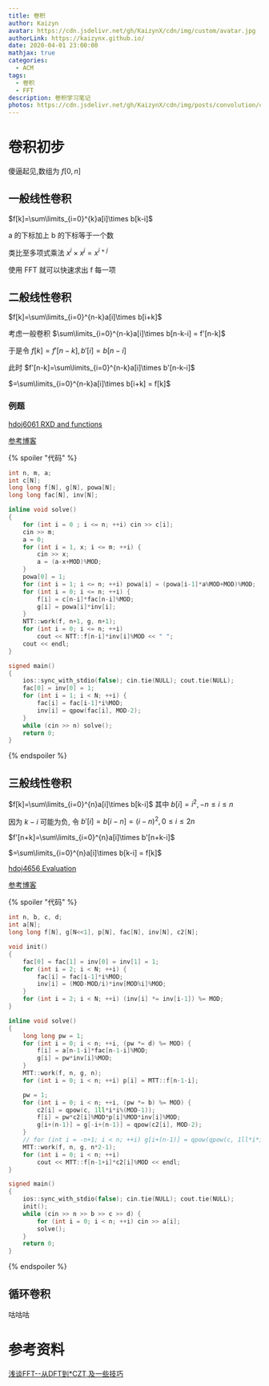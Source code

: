 ```yaml
---
title: 卷积
author: Kaizyn
avatar: https://cdn.jsdelivr.net/gh/KaizynX/cdn/img/custom/avatar.jpg
authorLink: https://kaizynx.github.io/
date: 2020-04-01 23:00:00
mathjax: true
categories:
  - ACM
tags:
  - 卷积
  - FFT
description: 卷积学习笔记
photos: https://cdn.jsdelivr.net/gh/KaizynX/cdn/img/posts/convolution/cover.jpg 
---
```

# 卷积初步

傻逼起见,数组为 $f[0, n]$

## 一般线性卷积

$f[k]=\sum\limits_{i=0}^{k}a[i]\times b[k-i]$

a 的下标加上 b 的下标等于一个数

类比至多项式乘法 $x^i \times x^j = x^{i+j}$

使用 FFT 就可以快速求出 f 每一项

## 二般线性卷积

$f[k]=\sum\limits_{i=0}^{n-k}a[i]\times b[i+k]$

考虑一般卷积 $\sum\limits_{i=0}^{n-k}a[i]\times b[n-k-i] = f'[n-k]$

于是令 $f[k]=f'[n-k], b'[i] = b[n-i]$

此时 $f'[n-k]=\sum\limits_{i=0}^{n-k}a[i]\times b'[n-k-i]$

$=\sum\limits_{i=0}^{n-k}a[i]\times b[i+k] = f[k]$

### 例题

[hdoj6061 RXD and functions](http://acm.hdu.edu.cn/showproblem.php?pid=6061)

[参考博客](https://www.cnblogs.com/Yumesenya/p/7470832.html)

{% spoiler "代码" %}
```cpp
int n, m, a;
int c[N];
long long f[N], g[N], powa[N];
long long fac[N], inv[N];

inline void solve()
{
    for (int i = 0 ; i <= n; ++i) cin >> c[i];
    cin >> m;
    a = 0;
    for (int i = 1, x; i <= m; ++i) {
        cin >> x;
        a = (a-x+MOD)%MOD;
    }
    powa[0] = 1;
    for (int i = 1; i <= n; ++i) powa[i] = (powa[i-1]*a%MOD+MOD)%MOD;
    for (int i = 0; i <= n; ++i) {
        f[i] = c[n-i]*fac[n-i]%MOD;
        g[i] = powa[i]*inv[i];
    }
    NTT::work(f, n+1, g, n+1);
    for (int i = 0; i <= n; ++i)
        cout << NTT::f[n-i]*inv[i]%MOD << " ";
    cout << endl;
}

signed main()
{
    ios::sync_with_stdio(false); cin.tie(NULL); cout.tie(NULL);
    fac[0] = inv[0] = 1;
    for (int i = 1; i < N; ++i) {
        fac[i] = fac[i-1]*i%MOD;
        inv[i] = qpow(fac[i], MOD-2);
    }
    while (cin >> n) solve();
    return 0;
}
```

{% endspoiler %}

## 三般线性卷积

$f[k]=\sum\limits_{i=0}^{n}a[i]\times b[k-i]$ 其中 $b[i]=i^2,-n \leq i \leq n$

因为 $k-i$ 可能为负, 令 $b'[i] = b[i-n] = (i-n)^2,0 \leq i \leq 2n$

$f'[n+k]=\sum\limits_{i=0}^{n}a[i]\times b'[n+k-i]$

$=\sum\limits_{i=0}^{n}a[i]\times b[k-i] = f[k]$

[hdoj4656 Evaluation](http://acm.hdu.edu.cn/showproblem.php?pid=4656)

[参考博客](https://www.cnblogs.com/candy99/p/6754278.html)

{% spoiler "代码" %}
```cpp
int n, b, c, d;
int a[N];
long long f[N], g[N<<1], p[N], fac[N], inv[N], c2[N];

void init()
{
    fac[0] = fac[1] = inv[0] = inv[1] = 1;
    for (int i = 2; i < N; ++i) {
        fac[i] = fac[i-1]*i%MOD;
        inv[i] = (MOD-MOD/i)*inv[MOD%i]%MOD;
    }
    for (int i = 2; i < N; ++i) (inv[i] *= inv[i-1]) %= MOD;
}

inline void solve()
{
    long long pw = 1;
    for (int i = 0; i < n; ++i, (pw *= d) %= MOD) {
        f[i] = a[n-1-i]*fac[n-1-i]%MOD;
        g[i] = pw*inv[i]%MOD;
    }
    MTT::work(f, n, g, n);
    for (int i = 0; i < n; ++i) p[i] = MTT::f[n-1-i];

    pw = 1;
    for (int i = 0; i < n; ++i, (pw *= b) %= MOD) {
        c2[i] = qpow(c, 1ll*i*i%(MOD-1));
        f[i] = pw*c2[i]%MOD*p[i]%MOD*inv[i]%MOD;
        g[i+(n-1)] = g[-i+(n-1)] = qpow(c2[i], MOD-2);
    }
    // for (int i = -n+1; i < n; ++i) g[i+(n-1)] = qpow(qpow(c, 1ll*i*i), MOD-2);
    MTT::work(f, n, g, n*2-1);
    for (int i = 0; i < n; ++i)
        cout << MTT::f[n-1+i]*c2[i]%MOD << endl;
}

signed main()
{
    ios::sync_with_stdio(false); cin.tie(NULL); cout.tie(NULL);
    init();
    while (cin >> n >> b >> c >> d) {
        for (int i = 0; i < n; ++i) cin >> a[i];
        solve();
    }
    return 0;
}
```

{% endspoiler %}

## 循环卷积

咕咕咕

# 参考资料

[浅谈FFT--从DFT到*CZT,及一些技巧](https://www.luogu.com.cn/blog/105254/qian-tan-fft-zong-ft-dao-fft)
